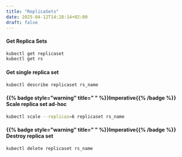 ```yaml
---
title: "ReplicaSets"
date: 2025-04-12T14:28:14+02:00
draft: false
---
```


#### Get Replica Sets

```bash
kubectl get replicaset
kubectl get rs
```

#### Get single replica set

```bash
kubectl describe replicaset rs_name
```

#### {{% badge style="warning" title=" " %}}Imperative{{% /badge %}} Scale replica set ad-hoc

```bash
kubectl scale --replicas=6 replicaset rs_name
```

#### {{% badge style="warning" title=" " %}}Imperative{{% /badge %}} Destroy replica set

```bash
kubectl delete replicaset rs_name
```